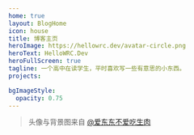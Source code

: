 ```yaml
---
home: true
layout: BlogHome
icon: house
title: 博客主页
heroImage: https://hellowrc.dev/avatar-circle.png
heroText: HelloWRC.Dev
heroFullScreen: true
tagline: 一个高中在读学生，平时喜欢写一些有意思的小东西。
projects:

bgImageStyle:
  opacity: 0.75
---
```


> 头像与背景图来自 [@爱东东不爱吃生肉](https://space.bilibili.com/327910485/)
